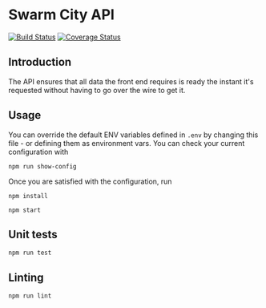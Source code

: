 # Swarm City API

[![Build Status](https://travis-ci.org/swarmcity/SwarmCityAPI.svg?branch=master)](https://travis-ci.org/swarmcity/SwarmCityAPI)
[![Coverage Status](https://coveralls.io/repos/github/swarmcity/SwarmCityAPI/badge.svg)](https://coveralls.io/github/swarmcity/SwarmCityAPI)

## Introduction
The API ensures that all data the front end requires is ready the instant it's requested without having to go over the wire to get it.

## Usage

You can override the default ENV variables defined in `.env` by changing this file - or defining them as environment vars. You can check your current configuration with

`npm run show-config`

Once you are satisfied with the configuration, run

`npm install`

`npm start`

## Unit tests

`npm run test`

## Linting 

`npm run lint`
